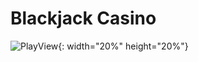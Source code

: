 # Blackjack Casino

![PlayView](https://github.com/jjheon0614/Blackjack-Casino/assets/109039688/190611b0-942c-4833-a255-2c46b8b5da45){: width="20%" height="20%"}
